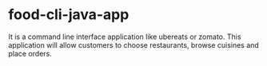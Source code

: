 # food-cli-java-app
It is a command line interface application like ubereats or zomato. This application will allow customers to choose restaurants, browse cuisines and place orders.
